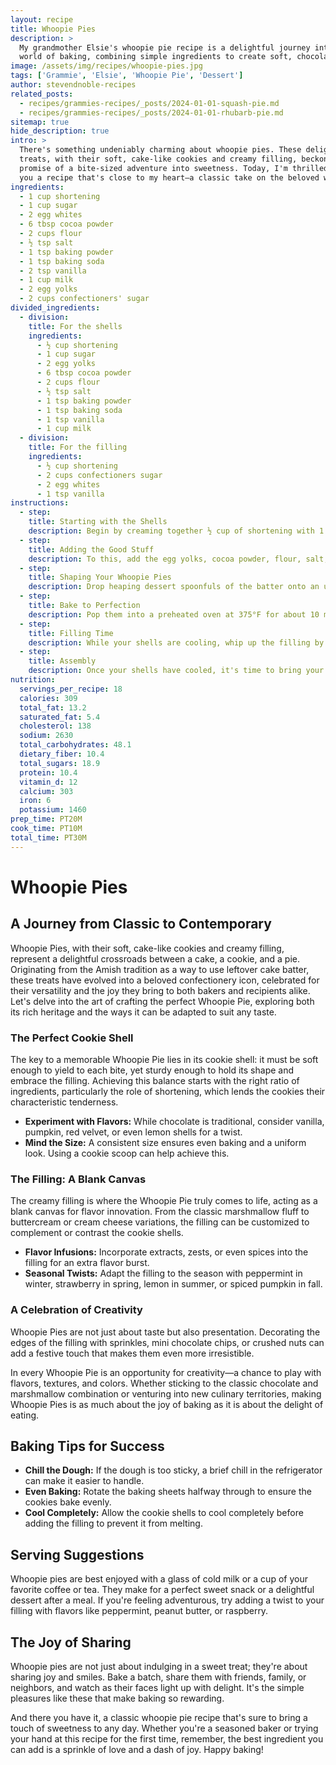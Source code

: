 ```yaml
---
layout: recipe
title: Whoopie Pies
description: >
  My grandmother Elsie's whoopie pie recipe is a delightful journey into the
  world of baking, combining simple ingredients to create soft, chocolatey shells.
image: /assets/img/recipes/whoopie-pies.jpg
tags: ['Grammie', 'Elsie', 'Whoopie Pie', 'Dessert']
author: stevendnoble-recipes
related_posts:
  - recipes/grammies-recipes/_posts/2024-01-01-squash-pie.md
  - recipes/grammies-recipes/_posts/2024-01-01-rhubarb-pie.md
sitemap: true
hide_description: true
intro: >
  There's something undeniably charming about whoopie pies. These delightful little
  treats, with their soft, cake-like cookies and creamy filling, beckon with the
  promise of a bite-sized adventure into sweetness. Today, I'm thrilled to share with
  you a recipe that's close to my heart—a classic take on the beloved whoopie pie.
ingredients:
  - 1 cup shortening
  - 1 cup sugar
  - 2 egg whites
  - 6 tbsp cocoa powder
  - 2 cups flour
  - ½ tsp salt
  - 1 tsp baking powder
  - 1 tsp baking soda
  - 2 tsp vanilla
  - 1 cup milk
  - 2 egg yolks
  - 2 cups confectioners' sugar
divided_ingredients:
  - division:
    title: For the shells
    ingredients:
      - ½ cup shortening
      - 1 cup sugar
      - 2 egg yolks
      - 6 tbsp cocoa powder
      - 2 cups flour
      - ½ tsp salt
      - 1 tsp baking powder
      - 1 tsp baking soda
      - 1 tsp vanilla
      - 1 cup milk
  - division:
    title: For the filling
    ingredients:
      - ½ cup shortening
      - 2 cups confectioners sugar
      - 2 egg whites
      - 1 tsp vanilla
instructions:
  - step:
    title: Starting with the Shells
    description: Begin by creaming together ½ cup of shortening with 1 cup of sugar until the mixture is light and fluffy. This is the foundation of your whoopie pie shells, providing them with their signature texture.
  - step:
    title: Adding the Good Stuff
    description: To this, add the egg yolks, cocoa powder, flour, salt, baking powder, baking soda, vanilla, and milk. Blend these ingredients well. The cocoa powder not only gives the shells their chocolatey goodness but also a rich, deep color that's visually appetizing.
  - step:
    title: Shaping Your Whoopie Pies
    description: Drop heaping dessert spoonfuls of the batter onto an ungreased cookie sheet. This is where you get to decide how big or small your whoopie pies will be. Remember, they will spread a bit, so give them some space to breathe.
  - step:
    title: Bake to Perfection
    description: Pop them into a preheated oven at 375°F for about 10 minutes. You're looking for them to set but still be soft to the touch—after all, a good whoopie pie is all about that tender, cakey texture.
  - step:
    title: Filling Time
    description: While your shells are cooling, whip up the filling by creaming together ½ cup shortening, 2 cups confectioners' sugar, 2 egg whites, and 1 tsp vanilla until smooth. This creamy, dreamy filling is the heart of your whoopie pie, so make it with love.
  - step:
    title: Assembly
    description: Once your shells have cooled, it's time to bring your whoopie pies to life. Spread a generous amount of filling on the flat side of one shell and top it with another. Gently press them together, and voila! You've made whoopie pies.
nutrition:
  servings_per_recipe: 18
  calories: 309
  total_fat: 13.2
  saturated_fat: 5.4
  cholesterol: 138
  sodium: 2630
  total_carbohydrates: 48.1
  dietary_fiber: 10.4
  total_sugars: 18.9
  protein: 10.4
  vitamin_d: 12
  calcium: 303
  iron: 6
  potassium: 1460
prep_time: PT20M
cook_time: PT10M
total_time: PT30M
---
```


# Whoopie Pies

## A Journey from Classic to Contemporary

Whoopie Pies, with their soft, cake-like cookies and creamy filling, represent a delightful crossroads between a cake, a cookie, and a pie. Originating from the Amish tradition as a way to use leftover cake batter, these treats have evolved into a beloved confectionery icon, celebrated for their versatility and the joy they bring to both bakers and recipients alike. Let's delve into the art of crafting the perfect Whoopie Pie, exploring both its rich heritage and the ways it can be adapted to suit any taste.

### The Perfect Cookie Shell
The key to a memorable Whoopie Pie lies in its cookie shell: it must be soft enough to yield to each bite, yet sturdy enough to hold its shape and embrace the filling. Achieving this balance starts with the right ratio of ingredients, particularly the role of shortening, which lends the cookies their characteristic tenderness.

* **Experiment with Flavors:** While chocolate is traditional, consider vanilla, pumpkin, red velvet, or even lemon shells for a twist.
* **Mind the Size:** A consistent size ensures even baking and a uniform look. Using a cookie scoop can help achieve this.

### The Filling: A Blank Canvas

The creamy filling is where the Whoopie Pie truly comes to life, acting as a blank canvas for flavor innovation. From the classic marshmallow fluff to buttercream or cream cheese variations, the filling can be customized to complement or contrast the cookie shells.

* **Flavor Infusions:** Incorporate extracts, zests, or even spices into the filling for an extra flavor burst.
* **Seasonal Twists:** Adapt the filling to the season with peppermint in winter, strawberry in spring, lemon in summer, or spiced pumpkin in fall.

### A Celebration of Creativity

Whoopie Pies are not just about taste but also presentation. Decorating the edges of the filling with sprinkles, mini chocolate chips, or crushed nuts can add a festive touch that makes them even more irresistible.

In every Whoopie Pie is an opportunity for creativity—a chance to play with flavors, textures, and colors. Whether sticking to the classic chocolate and marshmallow combination or venturing into new culinary territories, making Whoopie Pies is as much about the joy of baking as it is about the delight of eating.

## Baking Tips for Success

* **Chill the Dough:** If the dough is too sticky, a brief chill in the refrigerator can make it easier to handle.
* **Even Baking:** Rotate the baking sheets halfway through to ensure the cookies bake evenly.
* **Cool Completely:** Allow the cookie shells to cool completely before adding the filling to prevent it from melting.

## Serving Suggestions

Whoopie pies are best enjoyed with a glass of cold milk or a cup of your favorite coffee or tea. They make for a perfect sweet snack or a delightful dessert after a meal. If you're feeling adventurous, try adding a twist to your filling with flavors like peppermint, peanut butter, or raspberry.

## The Joy of Sharing

Whoopie pies are not just about indulging in a sweet treat; they're about sharing joy and smiles. Bake a batch, share them with friends, family, or neighbors, and watch as their faces light up with delight. It's the simple pleasures like these that make baking so rewarding.

And there you have it, a classic whoopie pie recipe that's sure to bring a touch of sweetness to any day. Whether you're a seasoned baker or trying your hand at this recipe for the first time, remember, the best ingredient you can add is a sprinkle of love and a dash of joy. Happy baking!
